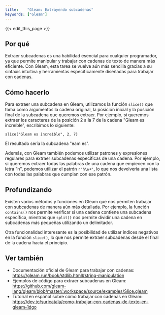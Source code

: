 ```yaml
---
title:    "Gleam: Extrayendo subcadenas"
keywords: ["Gleam"]
---
```


{{< edit_this_page >}}

## Por qué

Extraer subcadenas es una habilidad esencial para cualquier programador, ya que permite manipular y trabajar con cadenas de texto de manera más eficiente. Con Gleam, esta tarea se vuelve aún más sencilla gracias a su sintaxis intuitiva y herramientas específicamente diseñadas para trabajar con cadenas.

## Cómo hacerlo

Para extraer una subcadena en Gleam, utilizamos la función `slice()` que toma como argumentos la cadena original, la posición inicial y la posición final de la subcadena que queremos extraer. Por ejemplo, si queremos extraer los caracteres de la posición 2 a la 7 de la cadena "Gleam es increíble", escribimos lo siguiente:

```Gleam
slice("Gleam es increíble", 2, 7)
```

El resultado sería la subcadena "eam es".

Además, con Gleam también podemos utilizar patrones y expresiones regulares para extraer subcadenas específicas de una cadena. Por ejemplo, si queremos extraer todas las palabras de una cadena que empiecen con la letra "h", podemos utilizar el patrón `r"h\w+"`, lo que nos devolvería una lista con todas las palabras que cumplan con ese patrón.

## Profundizando

Existen varios métodos y funciones en Gleam que nos permiten trabajar con subcadenas de manera aún más detallada. Por ejemplo, la función `contains()` nos permite verificar si una cadena contiene una subcadena específica, mientras que `split()` nos permite dividir una cadena en subcadenas más pequeñas utilizando un delimitador.

Otra funcionalidad interesante es la posibilidad de utilizar índices negativos en la función `slice()`, lo que nos permite extraer subcadenas desde el final de la cadena hacia el principio.

## Ver también

- Documentación oficial de Gleam para trabajar con cadenas: https://gleam.run/book/stdlib.html#string-manipulation
- Ejemplos de código para extraer subcadenas en Gleam: https://github.com/gleam-lang/gleam/blob/master/.workspace/source/examples/Slice.gleam
- Tutorial en español sobre cómo trabajar con cadenas en Gleam: https://dev.to/suricatala/como-trabajar-con-cadenas-de-texto-en-gleam-1dgo